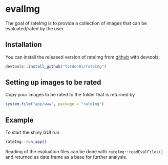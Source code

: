 
# evalImg

<!-- badges: start -->
<!-- badges: end -->

The goal of rateImg is to provide a collection of images that can be evaluated/rated by the user

## Installation

You can install the released version of rateImg from [github](https://github.com/torden81/rateImg) with devtools:

``` r
devtools::install_github("torden81/rateImg")
```

## Setting up images to be rated
Copy your images to be rated to the folder that is returned by
``` r
system.file("app/www", package = "rateImg")
```

## Example

To start the shiny GUI run

``` r
rateImg::run_app()
```

Reading of the evaluation files can be done with `rateImg::readEvalFiles()` and returned as data.frame as a base for further analysis.
